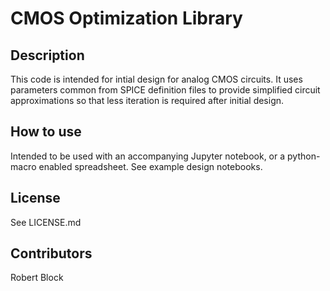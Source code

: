 # CMOS Optimization Library

## Description
This code is intended for intial design for analog CMOS circuits.  It uses parameters common from SPICE definition files to provide simplified circuit approximations so that less iteration is required after initial design.

## How to use
Intended to be used with an accompanying Jupyter notebook, or a python-macro enabled spreadsheet.  See example design notebooks.

## License
See LICENSE.md

## Contributors
Robert Block

